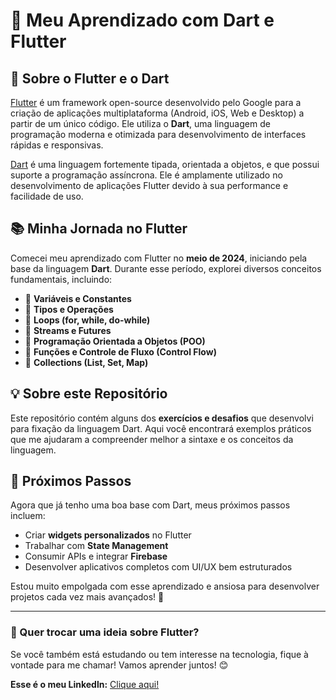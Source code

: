 # 🚀 Meu Aprendizado com Dart e Flutter

## 📌 Sobre o Flutter e o Dart

[Flutter](https://flutter.dev/) é um framework open-source desenvolvido pelo Google para a criação de aplicações multiplataforma (Android, iOS, Web e Desktop) a partir de um único código. Ele utiliza o **Dart**, uma linguagem de programação moderna e otimizada para desenvolvimento de interfaces rápidas e responsivas.

[Dart](https://dart.dev/) é uma linguagem fortemente tipada, orientada a objetos, e que possui suporte a programação assíncrona. Ele é amplamente utilizado no desenvolvimento de aplicações Flutter devido à sua performance e facilidade de uso.

## 📚 Minha Jornada no Flutter

Comecei meu aprendizado com Flutter no **meio de 2024**, iniciando pela base da linguagem **Dart**. Durante esse período, explorei diversos conceitos fundamentais, incluindo:

- 📌 **Variáveis e Constantes**
- 📌 **Tipos e Operações**
- 📌 **Loops (for, while, do-while)**
- 📌 **Streams e Futures**
- 📌 **Programação Orientada a Objetos (POO)**
- 📌 **Funções e Controle de Fluxo (Control Flow)**
- 📌 **Collections (List, Set, Map)**

## 💡 Sobre este Repositório

Este repositório contém alguns dos **exercícios e desafios** que desenvolvi para fixação da linguagem Dart. Aqui você encontrará exemplos práticos que me ajudaram a compreender melhor a sintaxe e os conceitos da linguagem.

## 🎯 Próximos Passos

Agora que já tenho uma boa base com Dart, meus próximos passos incluem:
- Criar **widgets personalizados** no Flutter
- Trabalhar com **State Management**
- Consumir APIs e integrar **Firebase**
- Desenvolver aplicativos completos com UI/UX bem estruturados

Estou muito empolgada com esse aprendizado e ansiosa para desenvolver projetos cada vez mais avançados! 🚀

---

### 💬 Quer trocar uma ideia sobre Flutter?
Se você também está estudando ou tem interesse na tecnologia, fique à vontade para me chamar! Vamos aprender juntos! 😊

__Esse é o meu Linkedln:__ [Clique aqui!](https://www.linkedin.com/in/rafaela-aparecida-dos-santos-28585a283/)
